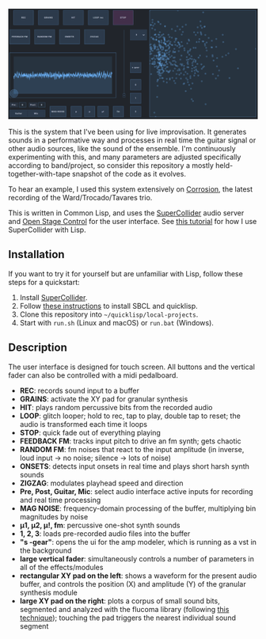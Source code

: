 ![UI screenshot](screenshot.png)

This is the system that I've been using for live improvisation. It generates sounds in a performative way and processes in real time the guitar signal or other audio sources, like the sound of the ensemble. I'm continuously experimenting with this, and many parameters are adjusted specifically according to band/project, so consider this repository a mostly held-together-with-tape snapshot of the code as it evolves.

To hear an example, I used this system extensively on [Corrosion](https://tavarestrocadoward.bandcamp.com/album/corrosion), the latest recording of the Ward/Trocado/Tavares trio.

This is written in Common Lisp, and uses the [SuperCollider](https://supercollider.github.io/) audio server and [Open Stage Control](http://openstagecontrol.ammd.net/) for the user interface. See [this tutorial](https://nunotrocado.com/software/cl-collider-tutorial-1.html) for how I use SuperCollider with Lisp.

## Installation

If you want to try it for yourself but are unfamiliar with Lisp, follow these steps for a quickstart:

1. Install [SuperCollider](https://supercollider.github.io/).
2. Follow [these instructions](https://lisp-lang.org/learn/getting-started/) to install SBCL and quicklisp.
3. Clone this repository into `~/quicklisp/local-projects`.
4. Start with `run.sh` (Linux and macOS) or `run.bat` (Windows).

## Description

The user interface is designed for touch screen. All buttons and the vertical fader can also be controlled with a midi pedalboard.

- **REC**:  records sound input to a buffer
- **GRAINS**:  activate the XY pad for granular synthesis
- **HIT**:  plays random percussive bits from the recorded audio
- **LOOP**:  glitch looper; hold to rec, tap to play, double tap to reset; the audio is transformed each time it loops
- **STOP**:  quick fade out of everything playing
- **FEEDBACK FM**:  tracks input pitch to drive an fm synth; gets chaotic
- **RANDOM FM**:  fm noises that react to the input amplitude (in inverse, loud input → no noise; silence → lots of noise)
- **ONSETS**:  detects input onsets in real time and plays short harsh synth sounds 
- **ZIGZAG**:  modulates playhead speed and direction
- **Pre, Post, Guitar, Mic**:  select audio interface active inputs for recording and real time processing
- **MAG NOISE**:  frequency-domain processing of the buffer, multiplying bin magnitudes by noise
- **μ1, μ2, μ!, fm**:  percussive one-shot synth sounds
- **1, 2, 3**:  loads pre-recorded audio files into the buffer
- **"s -gear"**:  opens the ui for the amp modeler, which is running as a vst in the background
- **large vertical fader**:  simultaneously controls a number of parameters in all of the effects/modules
- **rectangular XY pad on the left**:  shows a waveform for the present audio buffer, and controls the position (X) and amplitude (Y) of the granular synthesis module
- **large XY pad on the right**:  plots a corpus of small sound bits, segmented and analyzed with the flucoma library (following [this technique](https://learn.flucoma.org/learn/2d-corpus-explorer/)); touching the pad triggers the nearest individual sound segment
